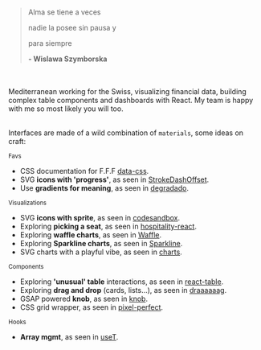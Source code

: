

<!---
polmoneys/polmoneys is a ✨ special ✨ repository because its `README.md` (this file) appears on your GitHub profile.
You can click the Preview link to take a look at your changes.
--->
<br/>

>Alma se tiene a veces 
>
>nadie la posee sin pausa y
>
>para siempre
>
>**- Wislawa Szymborska**


<br/>
<br/>
Mediterranean working for the Swiss, visualizing financial data, building complex table components and dashboards with React. My team is happy with me so most likely you will too. 

<br/>
<br/>

Interfaces are made of a wild combination of `materials`, some ideas on craft: 

<sub>Favs</sub>
- CSS documentation for F.F.F [data-css](https://github.com/polmoneys/data-css).
- SVG **icons with 'progress'**, as seen in [StrokeDashOffset](https://github.com/polmoneys/StrokeDashoffset).
- Use **gradients for meaning**, as seen in [degradado](https://github.com/polmoneys/degradado).

<sub>Visualizations</sub>
- SVG **icons with sprite**, as seen in [codesandbox](https://codesandbox.io/s/icon-svg-sprite-jgppz5).
- Exploring **picking a seat**, as seen in [hospitality-react](https://github.com/polmoneys/hospitality-react).
- Exploring **waffle charts**, as seen in [Waffle](https://github.com/polmoneys/Waffle).
- Exploring **Sparkline charts**, as seen in [Sparkline](https://github.com/polmoneys/Sparkline).
- SVG charts with a playful vibe, as seen in [charts](https://github.com/polmoneys/charts).

<sub>Components</sub>
- Exploring **'unusual' table** interactions, as seen in [react-table](https://github.com/polmoneys/react-table).
- Exploring **drag and drop** (cards, lists...), as seen in [draaaaaag](https://github.com/polmoneys/draaaaaag).
- GSAP powered **knob**, as seen in [knob](https://github.com/polmoneys/knob).
- CSS grid wrapper, as seen in [pixel-perfect](https://github.com/polmoneys/pixel-perfect).

<sub>Hooks</sub>
- **Array mgmt**, as seen in [useT](https://github.com/polmoneys/useT).





